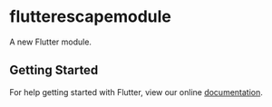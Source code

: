 # flutterescapemodule

A new Flutter module.

## Getting Started

For help getting started with Flutter, view our online
[documentation](https://flutter.dev/).
